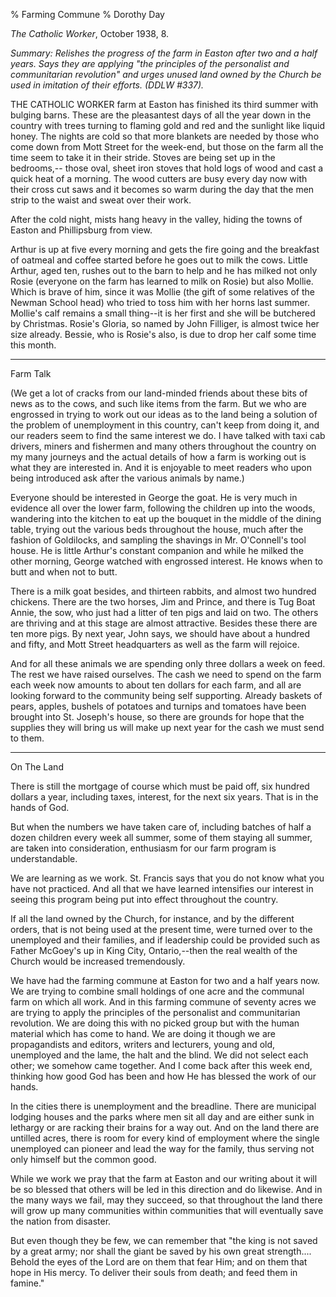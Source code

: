 % Farming Commune
% Dorothy Day

*The Catholic Worker*, October 1938, 8.

*Summary: Relishes the progress of the farm in Easton after two and a
half years. Says they are applying "the principles of the personalist
and communitarian revolution" and urges unused land owned by the Church
be used in imitation of their efforts. (DDLW \#337).*

THE CATHOLIC WORKER farm at Easton has finished its third summer with
bulging barns. These are the pleasantest days of all the year down in
the country with trees turning to flaming gold and red and the sunlight
like liquid honey. The nights are cold so that more blankets are needed
by those who come down from Mott Street for the week-end, but those on
the farm all the time seem to take it in their stride. Stoves are being
set up in the bedrooms,-- those oval, sheet iron stoves that hold logs
of wood and cast a quick heat of a morning. The wood cutters are busy
every day now with their cross cut saws and it becomes so warm during
the day that the men strip to the waist and sweat over their work.

After the cold night, mists hang heavy in the valley, hiding the towns
of Easton and Phillipsburg from view.

Arthur is up at five every morning and gets the fire going and the
breakfast of oatmeal and coffee started before he goes out to milk the
cows. Little Arthur, aged ten, rushes out to the barn to help and he has
milked not only Rosie (everyone on the farm has learned to milk on
Rosie) but also Mollie. Which is brave of him, since it was Mollie (the
gift of some relatives of the Newman School head) who tried to toss him
with her horns last summer. Mollie's calf remains a small thing--it is
her first and she will be butchered by Christmas. Rosie's Gloria, so
named by John Filliger, is almost twice her size already. Bessie, who is
Rosie's also, is due to drop her calf some time this month.

****

Farm Talk

(We get a lot of cracks from our land-minded friends about these bits of
news as to the cows, and such like items from the farm. But we who are
engrossed in trying to work out our ideas as to the land being a
solution of the problem of unemployment in this country, can't keep from
doing it, and our readers seem to find the same interest we do. I have
talked with taxi cab drivers, miners and fishermen and many others
throughout the country on my many journeys and the actual details of how
a farm is working out is what they are interested in. And it is
enjoyable to meet readers who upon being introduced ask after the
various animals by name.)

Everyone should be interested in George the goat. He is very much in
evidence all over the lower farm, following the children up into the
woods, wandering into the kitchen to eat up the bouquet in the middle of
the dining table, trying out the various beds throughout the house, much
after the fashion of Goldilocks, and sampling the shavings in Mr.
O'Connell's tool house. He is little Arthur's constant companion and
while he milked the other morning, George watched with engrossed
interest. He knows when to butt and when not to butt.

There is a milk goat besides, and thirteen rabbits, and almost two
hundred chickens. There are the two horses, Jim and Prince, and there is
Tug Boat Annie, the sow, who just had a litter of ten pigs and laid on
two. The others are thriving and at this stage are almost attractive.
Besides these there are ten more pigs. By next year, John says, we
should have about a hundred and fifty, and Mott Street headquarters as
well as the farm will rejoice.

And for all these animals we are spending only three dollars a week on
feed. The rest we have raised ourselves. The cash we need to spend on
the farm each week now amounts to about ten dollars for each farm, and
all are looking forward to the community being self supporting. Already
baskets of pears, apples, bushels of potatoes and turnips and tomatoes
have been brought into St. Joseph's house, so there are grounds for hope
that the supplies they will bring us will make up next year for the cash
we must send to them.

****

On The Land

There is still the mortgage of course which must be paid off, six
hundred dollars a year, including taxes, interest, for the next six
years. That is in the hands of God.

But when the numbers we have taken care of, including batches of half a
dozen children every week all summer, some of them staying all summer,
are taken into consideration, enthusiasm for our farm program is
understandable.

We are learning as we work. St. Francis says that you do not know what
you have not practiced. And all that we have learned intensifies our
interest in seeing this program being put into effect throughout the
country.

If all the land owned by the Church, for instance, and by the different
orders, that is not being used at the present time, were turned over to
the unemployed and their families, and if leadership could be provided
such as Father McGoey's up in King City, Ontario,--then the real wealth
of the Church would be increased tremendously.

We have had the farming commune at Easton for two and a half years now.
We are trying to combine small holdings of one acre and the communal
farm on which all work. And in this farming commune of seventy acres we
are trying to apply the principles of the personalist and communitarian
revolution. We are doing this with no picked group but with the human
material which has come to hand. We are doing it though we are
propagandists and editors, writers and lecturers, young and old,
unemployed and the lame, the halt and the blind. We did not select each
other; we somehow came together. And I come back after this week end,
thinking how good God has been and how He has blessed the work of our
hands.

In the cities there is unemployment and the breadline. There are
municipal lodging houses and the parks where men sit all day and are
either sunk in lethargy or are racking their brains for a way out. And
on the land there are untilled acres, there is room for every kind of
employment where the single unemployed can pioneer and lead the way for
the family, thus serving not only himself but the common good.

While we work we pray that the farm at Easton and our writing about it
will be so blessed that others will be led in this direction and do
likewise. And in the many ways we fail, may they succeed, so that
throughout the land there will grow up many communities within
communities that will eventually save the nation from disaster.

But even though they be few, we can remember that "the king is not saved
by a great army; nor shall the giant be saved by his own great
strength.... Behold the eyes of the Lord are on them that fear Him; and
on them that hope in His mercy. To deliver their souls from death; and
feed them in famine."
